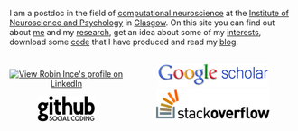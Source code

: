 I am a postdoc in the field of [computational neuroscience](http://en.wikipedia.org/wiki/Computational_neuroscience) at the [Institute of Neuroscience and Psychology](http://www.gla.ac.uk/researchinstitutes/neurosciencepsychology/) in [Glasgow](http://en.wikipedia.org/wiki/Glasgow).
On this site you can find out about [me](about.html) and my [research](research.html), get an idea about some of my [interests](links.html), download some [code](code.html) that I have produced and read my [blog](blog/).  

<br />
<div style="display:inline-block; width:40%; text-align:center">
<a href="http://uk.linkedin.com/in/robinince"> <img src="http://www.linkedin.com/img/webpromo/btn_myprofile_160x33.png" width="160" height="33" alt="View Robin Ince's profile on LinkedIn" /> </a>
</div>
<div style="display:inline-block; width:10%"></div>
<div style="display:inline-block; width:40%; text-align:center">
<a href="http://scholar.google.com/citations?user=tI7ZazkAAAAJ"><img src="img/scholar_logo_md_2011.gif" alt="Google Scholar Citations" title="Google Scholar Citations" /></a> 
</div>

<div style="display:inline-block; width:40%; text-align:center">
<a href="http://github.com/robince"><img src="/img/githublogov3.png" alt="GitHub" title="Fork me on GitHub" /></a> 
</div>
<div style="display:inline-block; width:10%"></div>
<div style="display:inline-block; width:40%; text-align:center">
<a href="http://stackoverflow.com/users/136194/robince"><img src="/img/so-logo.png" alt="Stack Overflow" title="Answer me on Stack Overflow" /></a>
</div>
<br />
<br />

